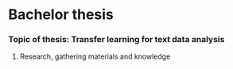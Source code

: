 # Bachelor thesis
<h3>Topic of thesis: Transfer learning for text data analysis</h3>

1. Research, gathering materials and knowledge
